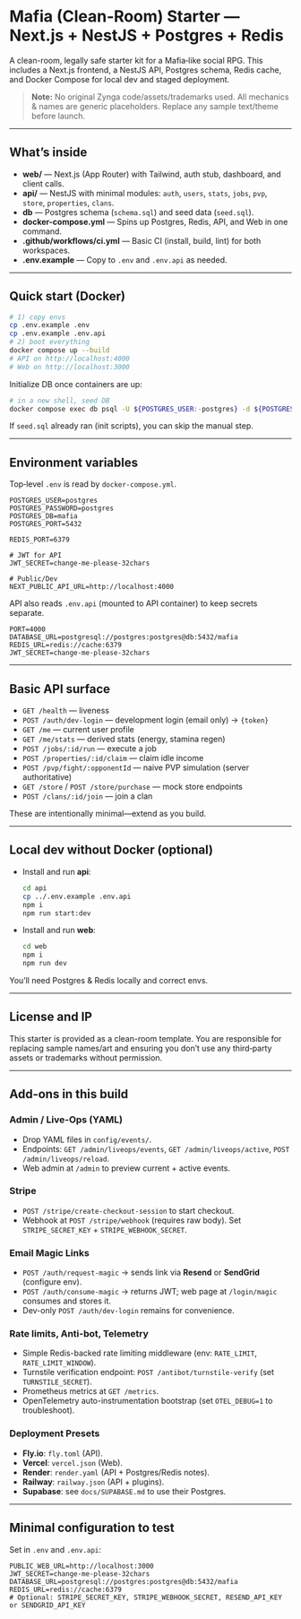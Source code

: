 # Mafia (Clean‑Room) Starter — Next.js + NestJS + Postgres + Redis

A clean-room, legally safe starter kit for a Mafia‑like social RPG. This includes a Next.js frontend, a NestJS API, Postgres schema, Redis cache, and Docker Compose for local dev and staged deployment.

> **Note:** No original Zynga code/assets/trademarks used. All mechanics & names are generic placeholders. Replace any sample text/theme before launch.

---

## What’s inside

- **web/** — Next.js (App Router) with Tailwind, auth stub, dashboard, and client calls.
- **api/** — NestJS with minimal modules: `auth`, `users`, `stats`, `jobs`, `pvp`, `store`, `properties`, `clans`.
- **db** — Postgres schema (`schema.sql`) and seed data (`seed.sql`).
- **docker-compose.yml** — Spins up Postgres, Redis, API, and Web in one command.
- **.github/workflows/ci.yml** — Basic CI (install, build, lint) for both workspaces.
- **.env.example** — Copy to `.env` and `.env.api` as needed.

---

## Quick start (Docker)

```bash
# 1) copy envs
cp .env.example .env
cp .env.example .env.api
# 2) boot everything
docker compose up --build
# API on http://localhost:4000
# Web on http://localhost:3000
```

Initialize DB once containers are up:

```bash
# in a new shell, seed DB
docker compose exec db psql -U ${POSTGRES_USER:-postgres} -d ${POSTGRES_DB:-mafia} -f /docker-entrypoint-initdb.d/seed.sql
```

If `seed.sql` already ran (init scripts), you can skip the manual step.

---

## Environment variables

Top‑level `.env` is read by `docker-compose.yml`.

```
POSTGRES_USER=postgres
POSTGRES_PASSWORD=postgres
POSTGRES_DB=mafia
POSTGRES_PORT=5432

REDIS_PORT=6379

# JWT for API
JWT_SECRET=change-me-please-32chars

# Public/Dev
NEXT_PUBLIC_API_URL=http://localhost:4000
```

API also reads `.env.api` (mounted to API container) to keep secrets separate.

```
PORT=4000
DATABASE_URL=postgresql://postgres:postgres@db:5432/mafia
REDIS_URL=redis://cache:6379
JWT_SECRET=change-me-please-32chars
```

---

## Basic API surface

- `GET /health` — liveness
- `POST /auth/dev-login` — development login (email only) → `{token}`
- `GET /me` — current user profile
- `GET /me/stats` — derived stats (energy, stamina regen)
- `POST /jobs/:id/run` — execute a job
- `POST /properties/:id/claim` — claim idle income
- `POST /pvp/fight/:opponentId` — naive PVP simulation (server authoritative)
- `GET /store` / `POST /store/purchase` — mock store endpoints
- `POST /clans/:id/join` — join a clan

These are intentionally minimal—extend as you build.

---

## Local dev without Docker (optional)

- Install and run **api**:
  ```bash
  cd api
  cp ../.env.example .env.api
  npm i
  npm run start:dev
  ```

- Install and run **web**:
  ```bash
  cd web
  npm i
  npm run dev
  ```

You’ll need Postgres & Redis locally and correct envs.

---

## License and IP

This starter is provided as a clean-room template. You are responsible for replacing sample names/art and ensuring you don’t use any third‑party assets or trademarks without permission.


---

## Add-ons in this build

### Admin / Live-Ops (YAML)
- Drop YAML files in `config/events/`.
- Endpoints: `GET /admin/liveops/events`, `GET /admin/liveops/active`, `POST /admin/liveops/reload`.
- Web admin at `/admin` to preview current + active events.

### Stripe
- `POST /stripe/create-checkout-session` to start checkout.
- Webhook at `POST /stripe/webhook` (requires raw body). Set `STRIPE_SECRET_KEY` + `STRIPE_WEBHOOK_SECRET`.

### Email Magic Links
- `POST /auth/request-magic` → sends link via **Resend** or **SendGrid** (configure env).
- `POST /auth/consume-magic` → returns JWT; web page at `/login/magic` consumes and stores it.
- Dev-only `POST /auth/dev-login` remains for convenience.

### Rate limits, Anti-bot, Telemetry
- Simple Redis-backed rate limiting middleware (env: `RATE_LIMIT`, `RATE_LIMIT_WINDOW`).
- Turnstile verification endpoint: `POST /antibot/turnstile-verify` (set `TURNSTILE_SECRET`).
- Prometheus metrics at `GET /metrics`.
- OpenTelemetry auto-instrumentation bootstrap (set `OTEL_DEBUG=1` to troubleshoot).

### Deployment Presets
- **Fly.io**: `fly.toml` (API).
- **Vercel**: `vercel.json` (Web).
- **Render**: `render.yaml` (API + Postgres/Redis notes).
- **Railway**: `railway.json` (API + plugins).
- **Supabase**: see `docs/SUPABASE.md` to use their Postgres.

---

## Minimal configuration to test
Set in `.env` and `.env.api`:
```
PUBLIC_WEB_URL=http://localhost:3000
JWT_SECRET=change-me-please-32chars
DATABASE_URL=postgresql://postgres:postgres@db:5432/mafia
REDIS_URL=redis://cache:6379
# Optional: STRIPE_SECRET_KEY, STRIPE_WEBHOOK_SECRET, RESEND_API_KEY or SENDGRID_API_KEY
```

